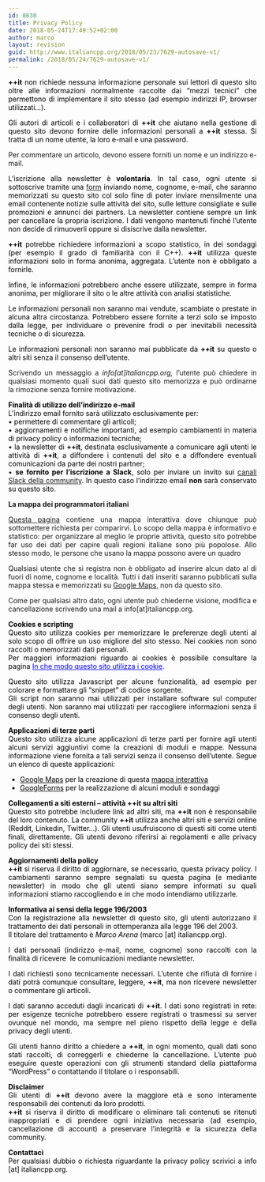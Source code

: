 ```yaml
---
id: 8630
title: Privacy Policy
date: 2018-05-24T17:49:52+02:00
author: marco
layout: revision
guid: http://www.italiancpp.org/2018/05/23/7629-autosave-v1/
permalink: /2018/05/24/7629-autosave-v1/
---
```

<p style="text-align: justify;">
  <span style="color: #000000;"><strong>++it</strong> non richiede nessuna informazione personale sui lettori di questo sito oltre alle informazioni normalmente raccolte dai &#8220;mezzi tecnici&#8221; che permettono di implementare il sito stesso (ad esempio indirizzi IP, browser utilizzati&#8230;).</span>
</p>

<p style="text-align: justify;">
  <span style="color: #000000;">Gli autori di articoli e i collaboratori di <strong>++it</strong> che aiutano nella gestione di questo sito devono fornire delle informazioni personali a <strong>++it</strong> stessa. Si tratta di un nome utente, la loro e-mail e una password.</span>
</p>

<p style="text-align: justify;">
  Per commentare un articolo, devono essere forniti un nome e un indirizzo e-mail.
</p>

<p style="text-align: justify;">
  <span style="color: #000000;">L&#8217;iscrizione alla newsletter è <strong>volontaria</strong>. In tal caso, ogni utente si sottoscrive tramite una <a href="http://italiancpp.org/newsletter">form</a> inviando nome, cognome, e-mail, che saranno memorizzati su questo sito col solo fine di poter inviare mensilmente una email contenente notizie sulle attività del sito, sulle letture consigliate e sulle promozioni e annunci dei partners. La newsletter contiene sempre un link per cancellare la propria iscrizione. I dati vengono mantenuti finché l&#8217;utente non decide di rimuoverli oppure si disiscrive dalla newsletter.</span>
</p>

<p style="text-align: justify;">
  <span style="color: #000000;"><strong>++it</strong> potrebbe richiedere informazioni a scopo statistico, in dei sondaggi (per esempio il grado di familiarità con il C++). <strong>++it</strong> utilizza queste informazioni solo in forma anonima, aggregata. L&#8217;utente non è obbligato a fornirle.</span>
</p>

<p style="text-align: justify;">
  <span style="color: #000000;">Infine, le informazioni potrebbero anche essere utilizzate, sempre in forma anonima, per migliorare il sito o le altre attività con analisi statistiche.</span>
</p>

<p style="text-align: justify;">
  <span style="color: #000000;">Le informazioni personali non saranno mai vendute, scambiate o prestate in alcuna altra circostanza. Potrebbero essere fornite a terzi solo se imposto dalla legge, per individuare o prevenire frodi o per inevitabili necessità tecniche o di sicurezza.</span>
</p>

<p style="text-align: justify;">
  <span style="color: #000000;">Le informazioni personali non saranno mai pubblicate da <strong>++it</strong> su questo o altri siti senza il consenso dell&#8217;utente.</span>
</p>

<p style="text-align: justify;">
  Scrivendo un messaggio a <em>info[at]italiancpp.org, </em>l&#8217;utente può chiedere in qualsiasi momento quali suoi dati questo sito memorizza e può ordinarne la rimozione senza fornire motivazione.
</p>

<p style="text-align: justify;">
  <span style="color: #000000;"><strong>Finalità di utilizzo dell&#8217;indirizzo e-mail</strong></span><br /> <span style="color: #000000;"> L&#8217;indirizzo email fornito sarà utilizzato esclusivamente per:</span><br /> <span style="color: #000000;">• permettere di commentare gli articoli;</span><br /> <span style="color: #000000;"> • aggiornamenti e notifiche importanti, ad esempio cambiamenti in materia di privacy policy o informazioni tecniche;</span><br /> <span style="color: #000000;"> • la newsletter di <strong>++it</strong>, destinata esclusivamente a comunicare agli utenti le attività di <strong>++it</strong>, a diffondere i contenuti del sito e a diffondere eventuali comunicazioni da parte dei nostri partner;<br /> • <strong>se fornito per l&#8217;iscrizione a Slack</strong>, solo per inviare un invito sui <a href="https://italiancpp.slack.com">canali Slack della community</a>. In questo caso l&#8217;indirizzo email <strong>non</strong> sarà conservato su questo sito.<br /> </span>
</p>

<p style="text-align: justify;">
  <strong>La mappa dei programmatori italiani</strong>
</p>

<p style="text-align: justify;">
  <a href="http://italiancpp.org/map">Questa pagina</a> contiene una mappa interattiva dove chiunque può sottomettere richiesta per comparirvi. Lo scopo della mappa è informativo e statistico: per organizzare al meglio le proprie attività, questo sito potrebbe far uso dei dati per capire quali regioni italiane sono più popolose. Allo stesso modo, le persone che usano la mappa possono avere un quadro
</p>

<p style="text-align: justify;">
  Qualsiasi utente che si registra non è obbligato ad inserire alcun dato al di fuori di nome, cognome e località. Tutti i dati inseriti saranno pubblicati sulla mappa stessa e memorizzati su <a href="http://maps.google.com">Google Maps</a>, non da questo sito.
</p>

<p style="text-align: justify;">
  Come per qualsiasi altro dato, ogni utente può chiederne visione, modifica e cancellazione scrivendo una mail a info[at]italiancpp.org.
</p>

<p style="text-align: justify;">
  <span style="color: #000000;"><strong>Cookies e scripting</strong></span><br /> <span style="color: #000000;"> Questo sito utilizza cookies per memorizzare le preferenze degli utenti al solo scopo di offrire un uso migliore del sito stesso. Nei cookies non sono raccolti o memorizzati dati personali.<br /> Per maggiori informazioni riguardo ai cookies è possibile consultare la pagina <span style="color: #0000ff;"><a style="color: #0000ff;" href="http://www.italiancpp.org/cookie" target="_blank" rel="noopener noreferrer">In che modo questo sito utilizza i cookie</a>.</span></span>
</p>

<p style="text-align: justify;">
  <span style="color: #000000;">Questo sito utilizza Javascript per alcune funzionalità, ad esempio per colorare e formattare gli &#8220;snippet&#8221; di codice sorgente.</span><br /> <span style="color: #000000;"> Gli script non saranno mai utilizzati per installare software sul computer degli utenti. Non saranno mai utilizzati per raccogliere informazioni senza il consenso degli utenti.</span>
</p>

<p style="text-align: justify;">
  <span style="color: #000000;"><strong>Applicazioni di terze parti<br /> </strong>Questo sito utilizza alcune applicazioni di terze parti per fornire agli utenti alcuni servizi aggiuntivi come la creazioni di moduli e mappe. Nessuna informazione viene fornita a tali servizi senza il consenso dell&#8217;utente. Segue un elenco di queste applicazioni:</span>
</p>

<ul style="text-align: justify;">
  <li style="text-align: justify;">
    <span style="color: #000000;"><a style="color: #000000;" href="https://maps.google.com" target="_blank" rel="noopener noreferrer">Google Maps</a> per la creazione di questa <a style="color: #000000;" href="http://www.italiancpp.org/map/" target="_blank" rel="noopener noreferrer">mappa interattiva</a></span>
  </li>
  <li style="text-align: justify;">
    <span style="color: #000000;"><a style="color: #000000;" href="https://www.google.it/intl/it/forms/about/" target="_blank" rel="noopener noreferrer">GoogleForms</a> per la realizzazione di alcuni moduli e sondaggi</span>
  </li>
</ul>

<p style="text-align: justify;">
  <span style="color: #000000;"><strong>Collegamenti a siti esterni &#8211; attività ++it su altri siti</strong></span><br /> <span style="color: #000000;"> Questo sito potrebbe includere link ad altri siti, ma <strong>++it</strong> non è responsabile del loro contenuto. La community <strong>++it</strong> utilizza anche altri siti e servizi online (Reddit, Linkedin, Twitter&#8230;). Gli utenti usufruiscono di questi siti come utenti finali, direttamente. Gli utenti devono riferirsi ai regolamenti e alle privacy policy dei siti stessi.<br /> </span>
</p>

<p style="text-align: justify;">
  <span style="color: #000000;"><strong>Aggiornamenti della policy</strong></span><br /> <span style="color: #000000;"> <strong> ++it</strong> si riserva il diritto di aggiornare, se necessario, questa privacy policy. I cambiamenti saranno sempre segnalati su questa pagina (e mediante newsletter) in modo che gli utenti siano sempre informati su quali informazioni stiamo raccogliendo e in che modo intendiamo utilizzarle.</span>
</p>

<p style="text-align: justify;">
  <span style="color: #000000;"><strong>Informativa ai sensi della legge 196/2003</strong></span><br /> <span style="color: #000000;"> Con la registrazione alla newsletter di questo sito, gli utenti autorizzano il trattamento dei dati personali in ottemperanza alla legge 196 del 2003.</span><br /> <span style="color: #000000;"> Il titolare del trattamento è <em>Marco Arena</em> (marco [at] italiancpp.org).</span>
</p>

<p style="text-align: justify;">
  <span style="color: #000000;">I dati personali (indirizzo e-mail, nome, cognome) sono raccolti con la finalità di ricevere  le comunicazioni mediante newsletter.</span>
</p>

<p style="text-align: justify;">
  <span style="color: #000000;">I dati richiesti sono tecnicamente necessari. L&#8217;utente che rifiuta di fornire i dati potrà comunque consultare, leggere, <strong>++it</strong>, ma non ricevere newsletter o commentare gli articoli.</span>
</p>

<p style="text-align: justify;">
  <span style="color: #000000;">I dati saranno acceduti dagli incaricati di <strong>++it</strong>. I dati sono registrati in rete: per esigenze tecniche potrebbero essere registrati o trasmessi su server ovunque nel mondo, ma sempre nel pieno rispetto della legge e della privacy degli utenti.</span>
</p>

<p style="text-align: justify;">
  <span style="color: #000000;">Gli utenti hanno diritto a chiedere a <strong>++it</strong>, in ogni momento, quali dati sono stati raccolti, di correggerli e chiederne la cancellazione. L&#8217;utente può eseguire queste operazioni con gli strumenti standard della piattaforma &#8220;WordPress&#8221; o contattando il titolare o i responsabili.</span>
</p>

<p style="text-align: justify;">
  <span style="color: #000000;"><strong>Disclaimer</strong></span><br /> <span style="color: #000000;"> Gli utenti di <strong>++it</strong> devono avere la maggiore età e sono interamente responsabili dei contenuti da loro prodotti.</span><br /> <span style="color: #000000;"> <strong> ++it</strong> si riserva il diritto di modificare o eliminare tali contenuti se ritenuti inappropriati e di prendere ogni iniziativa necessaria (ad esempio, cancellazione di account) a preservare l&#8217;integrità e la sicurezza della community.</span>
</p>

<p style="text-align: justify;">
  <span style="color: #000000;"><strong>Contattaci</strong><br /> Per qualsiasi dubbio o richiesta riguardante la privacy policy scrivici a info [at] italiancpp.org.</span>
</p>